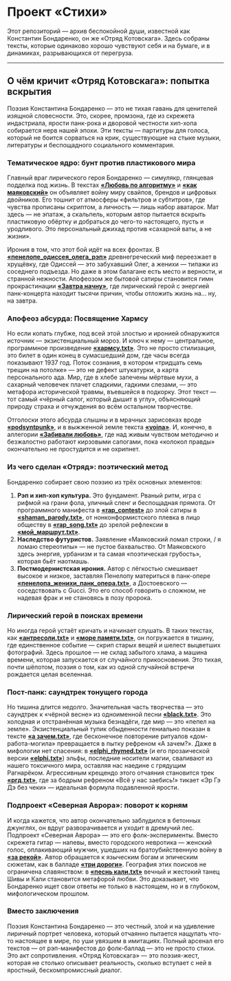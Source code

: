 # Проект «Стихи»

Этот репозиторий — архив беспокойной души, известной как Константин Бондаренко, он же «Отряд Котовскага». Здесь собраны тексты, которые одинаково хорошо чувствуют себя и на бумаге, и в динамиках, разрывающихся от перегруза.

---

## О чём кричит «Отряд Котовскага»: попытка вскрытия

Поэзия Константина Бондаренко — это не тихая гавань для ценителей изящной словесности. Это, скорее, промзона, где из скрежета индастриала, ярости панк-рока и дворовой честности хип-хопа собирается нерв нашей эпохи. Эти тексты — партитуры для голоса, который не боится сорваться на крик, существующие на стыке музыки, литературы и беспощадного социального комментария.

### Тематическое ядро: бунт против пластикового мира

Главный враг лирического героя Бондаренко — симулякр, глянцевая подделка под жизнь. В текстах **[«Любовь по алгоритму»](./poems/Любовь%20по%20алгоритму.txt)** и **[«как маяковский»](./poems/как%20маяковский.txt)** он объявляет войну миру свайпов, брендов и цифровых двойников. Его тошнит от атмосферы «фильтров и субтитров», где чувства прописаны скриптом, а личность — лишь набор аватарок. Мат здесь — не эпатаж, а скальпель, которым автор пытается вскрыть пластиковую обёртку и добраться до чего-то настоящего, пусть и уродливого. Это персональный джихад против «сахарной ваты, а не жизни».

Ирония в том, что этот бой идёт на всех фронтах. В **[«пенелопе_одиссея_олега_рэп»](./poems/пенелопа_одиссея_олега_рэп.txt)** древнегреческий миф переезжает в хрущёвку, где Одиссей — это забухавший Олег, а женихи — типажи из соседнего подъезда. Но даже в этом балагане есть место и верности, и странной нежности. Апофеозом же бытовой сатиры становится гимн прокрастинации **[«Завтра начну»](./poems/Завтра%20начну.txt)**, где лирический герой с энергией панк-концерта находит тысячи причин, чтобы отложить жизнь на... ну, на завтра.

### Апофеоз абсурда: Посвящение Хармсу

Но если копать глубже, под всей этой злостью и иронией обнаружится источник — экзистенциальный мороз. И ключ к нему — центральное, программное произведение **[«хармсу.txt»](./poems/хармсу.txt)**. Это не просто стилизация, это билет в один конец в сумасшедший дом, где часы всегда показывают 1937 год. Поток сознания, в котором «тридцать семь трещин на потолке» — это не дефект штукатурки, а карта персонального ада. Мир, где в хлебе запечены мёртвые мухи, а сахарный человечек плачет сладкими, гадкими слезами, — это метафора исторической травмы, въевшейся в подкорку. Этот текст — тот самый «чёрный сапог, который дышит в углу», объясняющий природу страха и отчуждения во всём остальном творчестве.

Отголоски этого абсурда слышны и в мрачных зарисовках вроде **[«podsyntpunk»](./poems/podsyntpunk.txt)**, и в выжженной земле текста **[«voina»](./poems/voina.txt)**. И, конечно, в аллегории **[«Забивали любовь»](./poems/забивали%20любовь.txt)**, где над живым чувством методично и безжалостно работают кирзовыми сапогами, пока «колокол правды» окончательно не простудится и не охрипнет.

### Из чего сделан «Отряд»: поэтический метод

Бондаренко собирает свою поэзию из трёх основных элементов:

1.  **Рэп и хип-хоп культура.** Это фундамент. Рваный ритм, игра с рифмой на грани фола, уличный сленг и беспощадная прямота. От программного манифеста в **[«rap_contest»](./poems/rap_contest.txt)** до злой сатиры в **[«shaman_parody.txt»](./poems/shaman_parody.txt)**, от нонконформистского плевка в лицо обществу в **[«rap_song.txt»](./poems/rap_song.txt)** до зрелой рефлексии в **[«мой_маршрут.txt»](./poems/мой_маршрут.txt)**.
2.  **Наследство футуристов.** Заявление «Маяковский ломал строки, / я ломаю стереотипы» — не пустое бахвальство. От Маяковского здесь энергия, урбанизм и та самая «поэтическая грубость», которая бьёт наотмашь.
3.  **Постмодернистская ирония.** Автор с лёгкостью смешивает высокое и низкое, заставляя Пенелопу материться в панк-опере **[«пенелопа_женихи_панк_опера.txt»](./poems/пенелопа_женихи_панк_опера.txt)**, а Достоевского — соседствовать с Gucci. Это его способ говорить о сложном, не надевая фрак и не становясь в позу пророка.

### Лирический герой в поисках времени

Но иногда герой устаёт кричать и начинает слушать. В таких текстах, как **[«антресоли.txt»](./poems/антресоли.txt)** и **[«море памяти.txt»](./poems/море%20памяти.txt)**, он погружается в тишину, где единственное событие — скрип старых вещей и шелест выцветших фотографий. Здесь прошлое — не склад забытого хлама, а машина времени, которая запускается от случайного прикосновения. Это тихая, почти шёпотом, поэзия о том, как из одной случайной встречи рождается целая вселенная.

### Пост-панк: саундтрек тонущего города

Но тишина длится недолго. Значительная часть творчества — это саундтрек к «чёрной весне» из одноименной песни **[«black.txt»](./poems/black.txt)**. Это холодная и отстранённая музыка безнадёги, где мир — это «пепел на земле». Экзистенциальный тупик обыденности гениально показан в тексте **[«а зачем.txt»](./poems/а%20зачем.txt)**, где бесконечное повторение ритуалов «дом-работа-могила» превращается в пытку рефреном «А зачем?». Даже в мифологии нет спасения: в **[«elphi_rhymed.txt»](./poems/elphi_rhymed.txt)** (и его прозаической версии **[«elphi.txt»](./poems/elphi.txt)**) эльфы, последние носители магии, сваливают из нашего токсичного мира, оставляя нас наедине с грядущим Рагнарёком. Агрессивным крещендо этого отчаяния становится трек **[«ргд.txt»](./poems/ргд.txt)**, где за бодрым рефреном «Всё у нас заебись!» тикает «Эр Гэ Дэ без чеки» — идеальная формула подавленной ярости.

### Подпроект «Северная Аврора»: поворот к корням

И когда кажется, что автор окончательно заблудился в бетонных джунглях, он вдруг разворачивается и уходит в дремучий лес. Подпроект «Северная Аврора» — это его фолк-эксперименты. Вместо скрежета гитар — напевы, вместо городского невротика — женский голос, оплакивающий мужчин, ушедших на братоубийственную войну в **[«за рекой»](./poems/за%20рекой.txt)**. Автор обращается к языческим богам и эпическим сюжетам, как в балладе **[«три дороги»](./poems/три%20дороги.txt)**. География этих поисков не ограничена славянством: в **[«песнь кали.txt»](./poems/песнь%20кали.txt)** вечный и жестокий танец Шивы и Кали становится метафорой любви. Это доказывает, что Бондаренко ищет свои ответы не только в настоящем, но и в глубоком, мифологическом прошлом.

### Вместо заключения

Поэзия Константина Бондаренко — это честный, злой и на удивление лиричный портрет человека, который отчаянно пытается нащупать что-то настоящее в мире, по уши увязшем в имитациях. Полный арсенал его текстов — от рэп-манифестов до фолк-баллад — это не просто стихи. Это акт сопротивления. «Отряд Котовскага» — это поэзия-жест, которая не столько описывает реальность, сколько вступает с ней в яростный, бескомпромиссный диалог.
